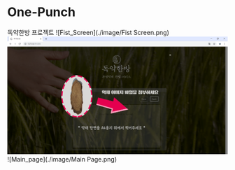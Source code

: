 # One-Punch
독약한방 프로젝트
![Fist_Screen](./image/Fist Screen.png)
![Guide](./image/Guide.png)
![Main_page](./image/Main Page.png)
